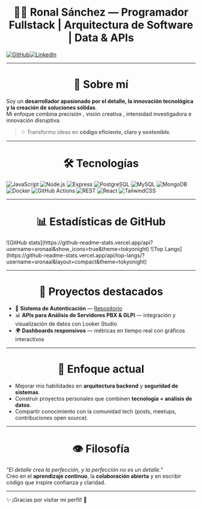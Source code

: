# <h1 align="center">👨‍💻  Ronal Sánchez — Programador Fullstack | Arquitectura de Software | Data & APIs </h1>

[![GitHub](https://img.shields.io/badge/GitHub-sronaal-181717?style=flat&logo=github)](https://github.com/sronaal)[![LinkedIn](https://img.shields.io/badge/LinkedIn-Ronal%20Sánchez-0A66C2?style=flat&logo=linkedin)](https://www.linkedin.com/in/sronaalz/)

---


##  <h1 align="center"> 🚀 Sobre mí</h1>

Soy un **desarrollador apasionado por el detalle, la innovación tecnológica y la creación de soluciones sólidas**.  
Mi enfoque combina precisión , visión creativa , intensidad investigadora  e innovación disruptiva.  

> ✨ Transformo ideas en **código eficiente, claro y sostenible**.  


---


##  <h1 align="center"> 🛠️ Tecnologías </h1>


![JavaScript](https://img.shields.io/badge/JavaScript-F7DF1E?style=flat&logo=javascript&logoColor=000)  ![Node.js](https://img.shields.io/badge/Node.js-339933?style=flat&logo=node.js&logoColor=fff)  ![Express](https://img.shields.io/badge/Express.js-000000?style=flat&logo=express&logoColor=fff) ![PostgreSQL](https://img.shields.io/badge/PostgreSQL-4169E1?style=flat&logo=postgresql&logoColor=fff)  ![MySQL](https://img.shields.io/badge/MySQL-4479A1?style=flat&logo=mysql&logoColor=fff) ![MongoDB](https://img.shields.io/badge/MongoDB-47A248?style=flat&logo=mongodb&logoColor=fff)![Docker](https://img.shields.io/badge/Docker-2496ED?style=flat&logo=docker&logoColor=fff)  ![GitHub Actions](https://img.shields.io/badge/GitHub_Actions-2088FF?style=flat&logo=github-actions&logoColor=fff)  ![REST](https://img.shields.io/badge/REST-02569B?style=flat&logo=rest&logoColor=fff)  ![React](https://img.shields.io/badge/React-61DAFB?style=flat&logo=react&logoColor=000) ![TailwindCSS](https://img.shields.io/badge/TailwindCSS-06B6D4?style=flat&logo=tailwind-css&logoColor=fff)

---

## <h1 align="center"> 📊 Estadísticas de GitHub </h1>
<div style="display: flex; gap: 20px">
  ![GitHub stats](https://github-readme-stats.vercel.app/api?username=sronaal&show_icons=true&theme=tokyonight) 
![Top Langs](https://github-readme-stats.vercel.app/api/top-langs/?username=sronaal&layout=compact&theme=tokyonight)
</div>

---

## <h1 align="center"> 📂 Proyectos destacados </h1>
- 🔧 **Sistema de Autenticación** — [Repositorio](https://github.com/sronaal/sistema-autenticacion)  
- 📊 **APIs para Análisis de Servidores PBX & GLPI** — integración y visualización de datos con Looker Studio  
- 🌍 **Dashboards responsivos** — métricas en tiempo real con gráficos interactivos  

---

## <h1 align="center">🌱 Enfoque actual </h1>
- Mejorar mis habilidades en **arquitectura backend** y **seguridad de sistemas**.  
- Construir proyectos personales que combinen **tecnología + análisis de datos**.  
- Compartir conocimiento con la comunidad tech (posts, meetups, contribuciones open source).  

---

## <h1 align="center"> 👁️ Filosofía </h1>
*"El detalle crea la perfección, y la perfección no es un detalle."*  
Creo en el **aprendizaje continuo**, la **colaboración abierta** y en escribir código que inspire confianza y claridad.  

---
✨ ¡Gracias por visitar mi perfil! 🚀
